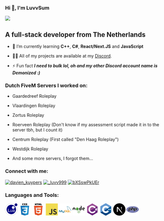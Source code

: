 ### Hi 👋, I'm LuvvSum
<img src="https://discord.c99.nl/widget/theme-4/1152020403884150864.png">

## A full-stack developer from The Netherlands</h3>

- 🌱 I’m currently learning <b>C++</b>, <b>C#</b>, <b>React/Next.JS</b> and <b>JavaScript</b>

- 👨‍💻 All of my projects are available at my [Discord](https://discord.gg/bAufH43QKM).

- ⚡ Fun fact <i><b>I need to bulk lol, oh and my other Discord account name is Demonized :)</b></i>

### Dutch FiveM Servers I worked on:

- Gaardedreef Roleplay

- Vlaardingen Roleplay

- Zortus Roleplay

- Roerveen Roleplay (Don't know if my assessment script made it in to the server tbh, but I count it)

- Centrum Roleplay (First called "Den Haag Roleplay")

- Westdijk Roleplay

- And some more servers, I forgot them...

### Connect with me:
<p align="left">
  <a href="https://twitter.com/davien_kuypers" target="blank"><img align="center" src="https://raw.githubusercontent.com/rahuldkjain/github-profile-readme-generator/master/src/images/icons/Social/twitter.svg" alt="davien_kuypers" height="30" width="40" /></a>
  <a href="https://instagram.com/_luvv999" target="blank"><img align="center" src="https://raw.githubusercontent.com/rahuldkjain/github-profile-readme-generator/master/src/images/icons/Social/instagram.svg" alt="_luvv999" height="30" width="40" /></a>
  <a href="https://discord.gg/bAufH43QKM" target="blank"><img align="center" src="https://raw.githubusercontent.com/rahuldkjain/github-profile-readme-generator/master/src/images/icons/Social/discord.svg" alt="bXSswPkUEr" height="30" width="40" /></a>
</p>

### Languages and Tools:
<p align="left">
  <img src="https://raw.githubusercontent.com/devicons/devicon/master/icons/lua/lua-original.svg" alt="lua" width="40" height="40" />
  <img src="https://raw.githubusercontent.com/devicons/devicon/master/icons/css3/css3-original-wordmark.svg" alt="css3" width="40" height="40" />
  <img src="https://raw.githubusercontent.com/devicons/devicon/master/icons/html5/html5-original-wordmark.svg" alt="html5" width="40" height="40" />
  <img src="https://raw.githubusercontent.com/devicons/devicon/master/icons/javascript/javascript-original.svg" alt="javascript" width="40" height="40" />
  <img src="https://raw.githubusercontent.com/devicons/devicon/master/icons/mysql/mysql-original-wordmark.svg" alt="mysql" width="40" height="40" />
  <img src="https://raw.githubusercontent.com/devicons/devicon/master/icons/nodejs/nodejs-original-wordmark.svg" alt="nodejs" width="40" height="40" />
  <img src="https://raw.githubusercontent.com/devicons/devicon/master/icons/csharp/csharp-original.svg" alt="csharp" width="40" height="40" />
  <img src="https://raw.githubusercontent.com/devicons/devicon/master/icons/cplusplus/cplusplus-original.svg" alt="cpp" width="40" height="40" />
  <img src="https://raw.githubusercontent.com/devicons/devicon/master/icons/nextjs/nextjs-original.svg" alt="nextjs" width="40" height="40" />
  <img src="https://raw.githubusercontent.com/devicons/devicon/master/icons/php/php-original.svg" alt="php" width="40" height="40" />
</p>
